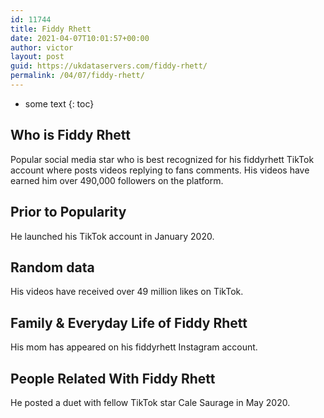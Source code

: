 ```yaml
---
id: 11744
title: Fiddy Rhett
date: 2021-04-07T10:01:57+00:00
author: victor
layout: post
guid: https://ukdataservers.com/fiddy-rhett/
permalink: /04/07/fiddy-rhett/
---
```


* some text
{: toc}


## Who is Fiddy Rhett



Popular social media star who is best recognized for his fiddyrhett TikTok account where posts videos replying to fans comments. His videos have earned him over 490,000 followers on the platform. 

                
                
                
## Prior to Popularity



He launched his TikTok account in January 2020. 

                
                
                
## Random data



His videos have received over 49 million likes on TikTok. 

                
                
                
## Family & Everyday Life of Fiddy Rhett



His mom has appeared on his fiddyrhett Instagram account. 

                
                
                
## People Related With Fiddy Rhett



He posted a duet with fellow TikTok star Cale Saurage in May 2020. 

                
              
            
          
          
          